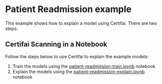 # Patient Readmission example

This example shows how to explain a model using Certifai. There are two steps:

## Certifai Scanning in a Notebook

Follow the steps below to use Certifai to explain the example models:
1. Train the models using the [patient-readmission-train.ipynb](patient-readmission-train.ipynb) notebook
2. Explain the models using the [patient-readmission-explain.ipynb](patient-readmission-explain.ipynb) notebook
